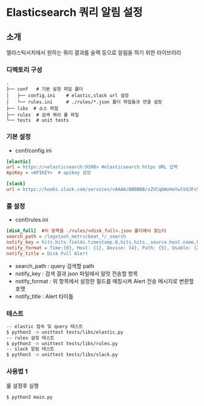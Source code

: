 Elasticsearch 쿼리 알림 설정
======

## 소개
엘라스틱서치에서 원하는 쿼리 결과를 슬랙 등으로 알림을 하기 위한 라이브러리

### <a name="디렉토리-구성"></a>디렉토리 구성
    .
    ├── conf   # 기본 설정 파일 폴더
    │   ├── config.ini    # elastic,slack url 설정
    │   └── rules.ini     # ./rules/*.json 폴더 파일들과 연결 설정
    ├── libs  # 소스 파일
    ├── rules  # 검색 쿼리 룰 파일
    └── tests  # unit tests

### <a name="기본 설정"></a>기본 설정
- conf/config.ini
```ini
[elastic]
url = https://<elasticsearch:9200> #elasticsearch https URL 입력
ApiKey = <APIKEY>  # apikey 설정

[slack]
url = https://hooks.slack.com/services/<AAAA/BBBBBB/xZVCqbWzHoYwlVdJFv5rdd9P> # 슬랙 알림 API URL 설정
```

### <a name="룰 설정"></a>룰 설정
- conf/rules.ini
```ini
[disk_full]  #이 항목을 ./rules/<disk_full>.json 폴더에서 찾는다
search_path = /logstash_metricbeat_*/_search
notify_key = hits.hits.fields.timestamp.0,hits.hits._source.host.name,hits.hits.fields.pct.0,hits.hits.fields.available.0,hits.hits._source.system.filesystem.device_name,hits.hits._source.system.filesystem.mount_point
notify_format = Time:{0}, Host: {1}, Device: {4}, Path: {5}, Usable: {2}, Available: {3}
notify_title = Disk Full Alert
```
- search_path : query 검색할 path
- notify_key : 검색 결과 json 파일에서 알럿 전송할 항목
- notify_format : 위 항목에서 설정한 필드를 매칭시켜 Alert 전송 메시지로 변환할 포맷
- notify_title : Alert 타이틀

### <a name="테스트"></a>테스트
```bash
-- elastic 접속 및 query 테스트
$ python3 -m unittest tests/libs/elastic.py
-- rules 설정 테스트
$ python3 -m unittest tests/libs/rules.py
-- slack 알림 테스트
$ python3 -m unittest tests/libs/slack.py
```

### <a name="사용법"></a>사용법 1
룰 설정후 실행
```bash
$ python3 main.py
```
